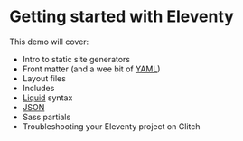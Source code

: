 # Getting started with Eleventy
This demo will cover:
- Intro to static site generators
- Front matter (and a wee bit of [YAML](https://learnxinyminutes.com/docs/yaml/))
- Layout files
- Includes
- [Liquid](https://shopify.github.io/liquid/) syntax
- [JSON](https://developer.mozilla.org/en-US/docs/Learn/JavaScript/Objects/JSON)
- Sass partials
- Troubleshooting your Eleventy project on Glitch

